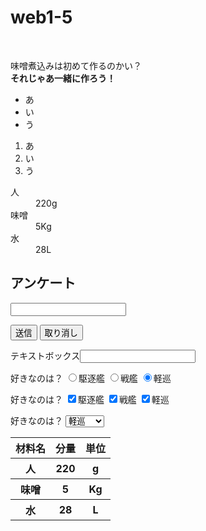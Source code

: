 # web1-5
<html>
<head>
  <title>味噌煮込み???</title>
</head>
<body>
<p>味噌煮込みは初めて作るのかい？<br><strong>それじゃあ一緒に作ろう！</strong></p>
<ul>
<li>あ</li>
<li>い</li>
<li>う</li>
</ul>
<ol>
<li>あ</li>
<li>い</li>
<li>う</li>
</ol>
<dl>
<dt>人</dt><dd>220g</dd>
<dt>味噌</dt><dd>5Kg</dd>
<dt>水</dt><dd>28L</dd>
</dl>
<table>
<tr><th>材料名</th><th>分量</th><th>単位</th></tr>
<tr><th>人</th><th>220</th><th>g</th></tr>
<tr><th>味噌</th><th>5</th><th>Kg</th></tr>
<tr><th>水</th><th>28</th><th>L</th></tr>
<h2>アンケート</h2>
<form id="top" action="#" method="post">
<p><input type="text" name="input1"></p>
<p><input type="submit" value="送信">
<input type="reset" value="取り消し"></p>
<form id="top" action="#" method="post">
<p>テキストボックス<input type="text"              name="input1"></p>
</form>
<p>好きなのは？
<input type="radio"name="input11"value="kutiku" checked>駆逐艦
<input type="radio"name="input11"value="senkan" checked>戦艦
<input type="radio"name="input11"value="keizyun" checked>軽巡
</p>
<p>好きなのは？
<input type="checkbox"name="input11"value="kutiku" checked>駆逐艦
<input type="checkbox"name="input11"value="senkan" checked>戦艦
<input type="checkbox"name="input11"value="keizyun" checked>軽巡
</p>
<p>好きなのは？
<select name="input13">
<option value="kutiku">駆逐艦
<option value="senkan">戦艦
<option value="keizyun" selected>軽巡
</select></p>

</body>
</html>
